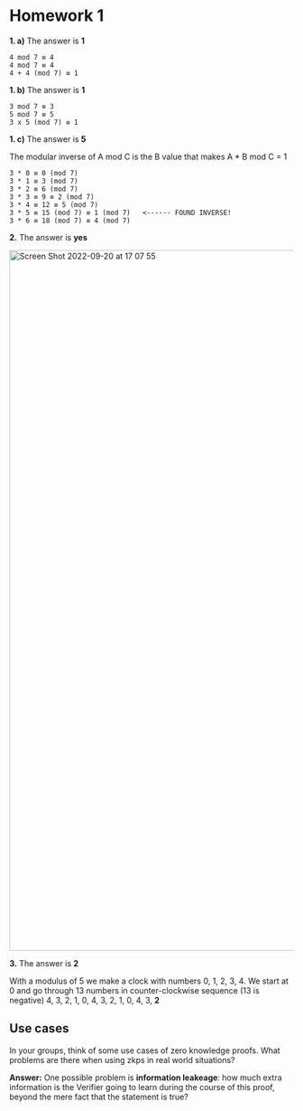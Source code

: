 # Homework 1

**1. a)** The answer is **1**

```
4 mod 7 ≡ 4
4 mod 7 ≡ 4
4 + 4 (mod 7) ≡ 1
```

**1. b)** The answer is **1**

```
3 mod 7 ≡ 3
5 mod 7 ≡ 5
3 x 5 (mod 7) ≡ 1
```

**1. c)** The answer is **5**

The modular inverse of A mod C is the B value that makes A * B mod C = 1

```
3 * 0 ≡ 0 (mod 7)
3 * 1 ≡ 3 (mod 7)
3 * 2 ≡ 6 (mod 7)
3 * 3 ≡ 9 ≡ 2 (mod 7)
3 * 4 ≡ 12 ≡ 5 (mod 7)
3 * 5 ≡ 15 (mod 7) ≡ 1 (mod 7)   <------ ​FOUND INVERSE!
3 * 6 ≡ 18 (mod 7) ≡ 4 (mod 7)
```

**2.**  The answer is **yes**

<img width="1240" alt="Screen Shot 2022-09-20 at 17 07 55" src="https://user-images.githubusercontent.com/12957692/191354622-6ac28e54-4140-4117-9892-c6f157f0a451.png">


**3.** The answer is **2**

With a modulus of 5 we make a clock with numbers 0, 1, 2, 3, 4.
We start at 0 and go through 13 numbers in counter-clockwise sequence (13 is negative) 4, 3, 2, 1, 0, 4, 3, 2, 1, 0, 4, 3, **2**

## Use cases

In your groups, think of some use cases of zero knowledge proofs. What problems are there when using zkps in real world situations?

**Answer:** One possible problem is **information leakeage**: how much extra information is the Verifier going to learn during the course of this proof, beyond the mere fact that the statement is true?

